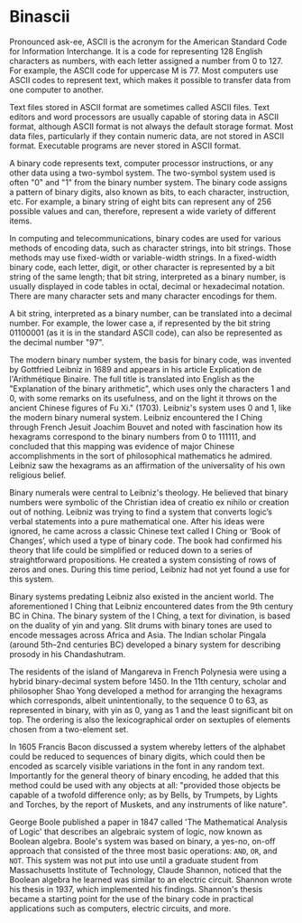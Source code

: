 # Binascii

Pronounced ask-ee, ASCII is the acronym for the American Standard Code for Information Interchange. It is a code for representing 128 English characters as numbers, with each letter assigned a number from 0 to 127. For example, the ASCII code for uppercase M is 77. Most computers use ASCII codes to represent text, which makes it possible to transfer data from one computer to another.

Text files stored in ASCII format are sometimes called ASCII files. Text editors and word processors are usually capable of storing data in ASCII format, although ASCII format is not always the default storage format. Most data files, particularly if they contain numeric data, are not stored in ASCII format. Executable programs are never stored in ASCII format.

A binary code represents text, computer processor instructions, or any other data using a two-symbol system. The two-symbol system used is often "0" and "1" from the binary number system. The binary code assigns a pattern of binary digits, also known as bits, to each character, instruction, etc. For example, a binary string of eight bits can represent any of 256 possible values and can, therefore, represent a wide variety of different items.

In computing and telecommunications, binary codes are used for various methods of encoding data, such as character strings, into bit strings. Those methods may use fixed-width or variable-width strings. In a fixed-width binary code, each letter, digit, or other character is represented by a bit string of the same length; that bit string, interpreted as a binary number, is usually displayed in code tables in octal, decimal or hexadecimal notation. There are many character sets and many character encodings for them.

A bit string, interpreted as a binary number, can be translated into a decimal number. For example, the lower case a, if represented by the bit string 01100001 (as it is in the standard ASCII code), can also be represented as the decimal number "97".

The modern binary number system, the basis for binary code, was invented by Gottfried Leibniz in 1689 and appears in his article Explication de l'Arithmétique Binaire. The full title is translated into English as the "Explanation of the binary arithmetic", which uses only the characters 1 and 0, with some remarks on its usefulness, and on the light it throws on the ancient Chinese figures of Fu Xi." (1703). Leibniz's system uses 0 and 1, like the modern binary numeral system. Leibniz encountered the I Ching through French Jesuit Joachim Bouvet and noted with fascination how its hexagrams correspond to the binary numbers from 0 to 111111, and concluded that this mapping was evidence of major Chinese accomplishments in the sort of philosophical mathematics he admired. Leibniz saw the hexagrams as an affirmation of the universality of his own religious belief.

Binary numerals were central to Leibniz's theology. He believed that binary numbers were symbolic of the Christian idea of creatio ex nihilo or creation out of nothing. Leibniz was trying to find a system that converts logic’s verbal statements into a pure mathematical one. After his ideas were ignored, he came across a classic Chinese text called I Ching or ‘Book of Changes’, which used a type of binary code. The book had confirmed his theory that life could be simplified or reduced down to a series of straightforward propositions. He created a system consisting of rows of zeros and ones. During this time period, Leibniz had not yet found a use for this system.

Binary systems predating Leibniz also existed in the ancient world. The aforementioned I Ching that Leibniz encountered dates from the 9th century BC in China. The binary system of the I Ching, a text for divination, is based on the duality of yin and yang. Slit drums with binary tones are used to encode messages across Africa and Asia. The Indian scholar Pingala (around 5th–2nd centuries BC) developed a binary system for describing prosody in his Chandashutram.

The residents of the island of Mangareva in French Polynesia were using a hybrid binary-decimal system before 1450. In the 11th century, scholar and philosopher Shao Yong developed a method for arranging the hexagrams which corresponds, albeit unintentionally, to the sequence 0 to 63, as represented in binary, with yin as 0, yang as 1 and the least significant bit on top. The ordering is also the lexicographical order on sextuples of elements chosen from a two-element set.

In 1605 Francis Bacon discussed a system whereby letters of the alphabet could be reduced to sequences of binary digits, which could then be encoded as scarcely visible variations in the font in any random text. Importantly for the general theory of binary encoding, he added that this method could be used with any objects at all: "provided those objects be capable of a twofold difference only; as by Bells, by Trumpets, by Lights and Torches, by the report of Muskets, and any instruments of like nature".

George Boole published a paper in 1847 called 'The Mathematical Analysis of Logic' that describes an algebraic system of logic, now known as Boolean algebra. Boole's system was based on binary, a yes-no, on-off approach that consisted of the three most basic operations: `AND`, `OR`, and `NOT`. This system was not put into use until a graduate student from Massachusetts Institute of Technology, Claude Shannon, noticed that the Boolean algebra he learned was similar to an electric circuit. Shannon wrote his thesis in 1937, which implemented his findings. Shannon's thesis became a starting point for the use of the binary code in practical applications such as computers, electric circuits, and more.
